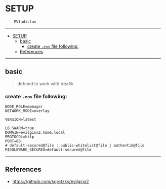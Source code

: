# SETUP

```sh
    MVladislav
```

---

- [SETUP](#setup)
  - [basic](#basic)
    - [create `.env` file following:](#create-env-file-following)
  - [References](#references)

---

## basic

> defined to work with treafik

### create `.env` file following:

```env
NODE_ROLE=manager
NETWORK_MODE=overlay

VERSION=latest

LB_SWARM=true
DOMAIN=evilginx2.home.local
PROTOCOL=http
PORT=80
# default-secured@file | public-whitelist@file | authentik@file
MIDDLEWARE_SECURED=default-secured@file
```

---

## References

- <https://github.com/kgretzky/evilginx2>

